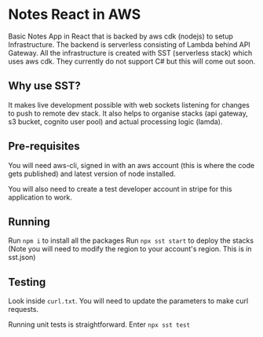 # Notes React in AWS
Basic Notes App in React that is backed by aws cdk (nodejs) to setup Infrastructure. The backend is serverless consisting of Lambda behind API Gateway.
All the infrastructure is created with SST (serverless stack) which uses aws cdk. They currently do not support C# but this will come out soon.

## Why use SST?
It makes live development possible with web sockets listening for changes to push to remote dev stack. It also helps to organise stacks (api gateway, s3 bucket,
cognito user pool) and actual processing logic (lamda).

## Pre-requisites

You will need aws-cli, signed in with an aws account (this is where the code gets published) and latest version of node installed.

You will also need to create a test developer account in stripe for this application to work.

## Running
Run `npm i` to install all the packages
Run `npx sst start` to deploy the stacks
(Note you will need to modify the region to your account's region. This is in sst.json)

## Testing
Look inside `curl.txt`. You will need to update the parameters to make curl requests. 

Running unit tests is straightforward. 
Enter `npx sst test`





